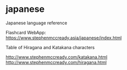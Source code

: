 # japanese
Japanese language reference

Flashcard WebApp:
https://www.stephenmccready.asia/japanese/index.html

Table of Hiragana and Katakana characters

http://www.stephenmccready.com/katakana.html<br />
http://www.stephenmccready.com/hiragana.html<br/>
